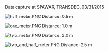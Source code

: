 Data capture at SPAWAR, TRANSDEC, 03/31/2015

![half_meter.PNG](https://bitbucket.org/repo/Lx4j45/images/995668071-half_meter.PNG)
Distance: 0.5 m


![one_meter.PNG](https://bitbucket.org/repo/Lx4j45/images/4238930498-one_meter.PNG)
Distance: 1.0 m


![two_meter.PNG](https://bitbucket.org/repo/Lx4j45/images/290998227-two_meter.PNG)
Distance: 2.0 m


![two_and_half_meter.PNG](https://bitbucket.org/repo/Lx4j45/images/4242940340-two_and_half_meter.PNG)
Distance: 2.5 m


